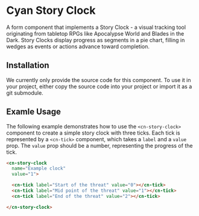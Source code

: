 # Cyan Story Clock

A form component that implements a Story Clock - a visual tracking tool originating from tabletop RPGs like Apocalypse World and Blades in the Dark. Story Clocks display progress as segments in a pie chart, filling in wedges as events or actions advance toward completion.

## Installation

We currently only provide the source code for this component. To use it in your project, either copy the source code into your project or import it as a git submodule.

## Examle Usage

The following example demonstrates how to use the `<cn-story-clock>` component to create a simple story clock with three ticks. Each tick is represented by a `<cn-tick>` component, which takes a `label` and a `value` prop. The `value` prop should be a number, representing the progress of the tick.

```html
<cn-story-clock
  name="Example clock"
  value="1">

  <cn-tick label="Start of the threat" value="0"></cn-tick>
  <cn-tick label="Mid point of the threat" value="1"></cn-tick>
  <cn-tick label="End of the threat" value="2"></cn-tick>

</cn-story-clock>
```